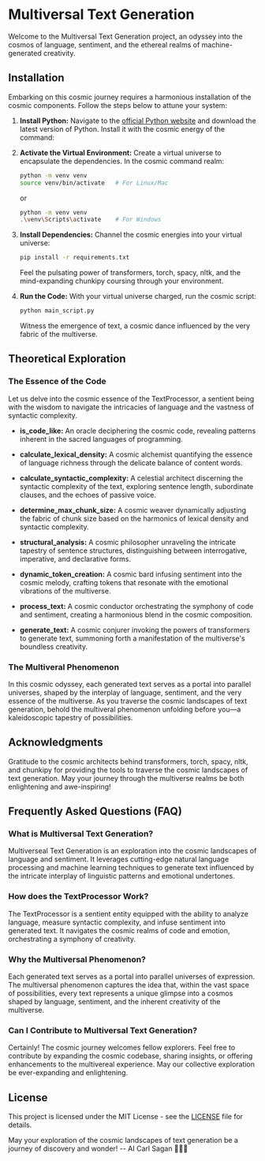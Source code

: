 # Multiversal Text Generation

Welcome to the Multiversal Text Generation project, an odyssey into the cosmos of language, sentiment, and the ethereal realms of machine-generated creativity.

## Installation

Embarking on this cosmic journey requires a harmonious installation of the cosmic components. Follow the steps below to attune your system:

1. **Install Python:**
   Navigate to the [official Python website](https://www.python.org/downloads/) and download the latest version of Python. Install it with the cosmic energy of the command:


2. **Activate the Virtual Environment:**
   Create a virtual universe to encapsulate the dependencies. In the cosmic command realm:

   ```bash
   python -m venv venv
   source venv/bin/activate   # For Linux/Mac
   ```

   or

   ```bash
   python -m venv venv
   .\venv\Scripts\activate    # For Windows
   ```

3. **Install Dependencies:**
   Channel the cosmic energies into your virtual universe:

   ```bash
   pip install -r requirements.txt
   ```

   Feel the pulsating power of transformers, torch, spacy, nltk, and the mind-expanding chunkipy coursing through your environment.

4. **Run the Code:**
   With your virtual universe charged, run the cosmic script:

   ```bash
   python main_script.py
   ```

   Witness the emergence of text, a cosmic dance influenced by the very fabric of the multiverse.

## Theoretical Exploration

### The Essence of the Code

Let us delve into the cosmic essence of the TextProcessor, a sentient being with the wisdom to navigate the intricacies of language and the vastness of syntactic complexity.

- **is_code_like:**
  An oracle deciphering the cosmic code, revealing patterns inherent in the sacred languages of programming.

- **calculate_lexical_density:**
  A cosmic alchemist quantifying the essence of language richness through the delicate balance of content words.

- **calculate_syntactic_complexity:**
  A celestial architect discerning the syntactic complexity of the text, exploring sentence length, subordinate clauses, and the echoes of passive voice.

- **determine_max_chunk_size:**
  A cosmic weaver dynamically adjusting the fabric of chunk size based on the harmonics of lexical density and syntactic complexity.

- **structural_analysis:**
  A cosmic philosopher unraveling the intricate tapestry of sentence structures, distinguishing between interrogative, imperative, and declarative forms.

- **dynamic_token_creation:**
  A cosmic bard infusing sentiment into the cosmic melody, crafting tokens that resonate with the emotional vibrations of the multiverse.

- **process_text:**
  A cosmic conductor orchestrating the symphony of code and sentiment, creating a harmonious blend in the cosmic composition.

- **generate_text:**
  A cosmic conjurer invoking the powers of transformers to generate text, summoning forth a manifestation of the multiverse's boundless creativity.

### The Multiveral Phenomenon

In this cosmic odyssey, each generated text serves as a portal into parallel universes, shaped by the interplay of language, sentiment, and the very essence of the multiverse. As you traverse the cosmic landscapes of text generation, behold the multiveral phenomenon unfolding before you—a kaleidoscopic tapestry of possibilities.

## Acknowledgments

Gratitude to the cosmic architects behind transformers, torch, spacy, nltk, and chunkipy for providing the tools to traverse the cosmic landscapes of text generation. May your journey through the multiverse realms be both enlightening and awe-inspiring!

## Frequently Asked Questions (FAQ)

### What is Multiversal Text Generation?

Multiverseal Text Generation is an exploration into the cosmic landscapes of language and sentiment. It leverages cutting-edge natural language processing and machine learning techniques to generate text influenced by the intricate interplay of linguistic patterns and emotional undertones.

### How does the TextProcessor Work?

The TextProcessor is a sentient entity equipped with the ability to analyze language, measure syntactic complexity, and infuse sentiment into generated text. It navigates the cosmic realms of code and emotion, orchestrating a symphony of creativity.

### Why the Multiversal Phenomenon?

Each generated text serves as a portal into parallel universes of expression. The multiversal phenomenon captures the idea that, within the vast space of possibilities, every text represents a unique glimpse into a cosmos shaped by language, sentiment, and the inherent creativity of the multiverse.

### Can I Contribute to Multiversal Text Generation?

Certainly! The cosmic journey welcomes fellow explorers. Feel free to contribute by expanding the cosmic codebase, sharing insights, or offering enhancements to the multivereal experience. May our collective exploration be ever-expanding and enlightening.

## License

This project is licensed under the MIT License - see the [LICENSE](LICENSE) file for details.

May your exploration of the cosmic landscapes of text generation be a journey of discovery and wonder! -- AI Carl Sagan 🌌📜✨


